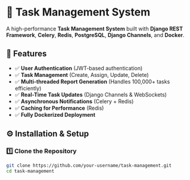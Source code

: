 # 🚀 Task Management System

A high-performance **Task Management System** built with **Django REST Framework**, **Celery**, **Redis**, **PostgreSQL**, **Django Channels**, and **Docker**.  

## 🌟 Features
- ✅ **User Authentication** (JWT-based authentication)
- ✅ **Task Management** (Create, Assign, Update, Delete)
- ✅ **Multi-threaded Report Generation** (Handles 100,000+ tasks efficiently)
- ✅ **Real-Time Task Updates** (Django Channels & WebSockets)
- ✅ **Asynchronous Notifications** (Celery + Redis)
- ✅ **Caching for Performance** (Redis)
- ✅ **Fully Dockerized Deployment**



## ⚙️ Installation & Setup

### **1️⃣ Clone the Repository**
```bash
git clone https://github.com/your-username/task-management.git
cd task-management

